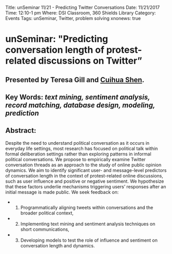Title: unSeminar 11/21 - Predicting Twitter Conversations
Date: 11/21/2017
Time: 12:10-1 pm
Where: DSI Classroom, 360 Shields Library
Category: Events
Tags: unSeminar, Twitter, problem solving
xnonews: true

# unSeminar: "Predicting conversation length of protest-related discussions on Twitter” 

## Presented by Teresa Gill and [Cuihua Shen](http://communication.ucdavis.edu/people/cuishen).

## Key Words: *text mining, sentiment analysis, record matching, database design, modeling, prediction*

## Abstract:
Despite the need to understand political conversation as it occurs in everyday life settings, most research has focused on political talk within formal deliberation settings rather than exploring patterns in informal political conversations. We propose to empirically examine Twitter conversation threads as an approach to the study of online public opinion dynamics. We aim to identify significant user- and message-level predictors of conversation length in the context of protest-related online discussions, such as user influence and positive or negative sentiment. We hypothesize that these factors underlie mechanisms triggering users’ responses after an initial message is made public. We seek feedback on: 
* 1) Programmatically aligning tweets within conversations and the broader political context, 
* 2) Implementing text mining and sentiment analysis techniques on short communications,  
* 3) Developing models to test the role of influence and sentiment on conversation length and dynamics. 






